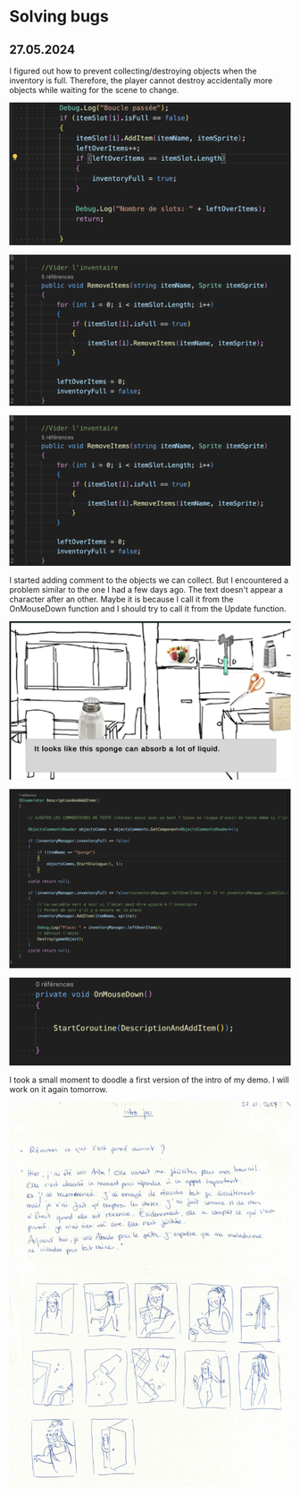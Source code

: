# Solving bugs

## 27.05.2024

I figured out how to prevent collecting/destroying objects when the inventory is full. Therefore, the player cannot destroy accidentally more objects while waiting for the scene to change.

![](images/20240527/InventoryFull.png)

![](images/20240527/InventoryBlockAction.png)

![](images/20240527/InventoryBlockAction.png)

I started adding comment to the objects we can collect. But I encountered a problem similar to the one I had a few days ago. The text doesn't appear a character after an other. Maybe it is because I call it from the OnMouseDown function and I should try to call it from the Update function.

![](images/20240527/objectDescription.png)

![](images/20240527/coroutineDescription1.png)

![](images/20240527/coroutineDescription2.png)

I took a small moment to doodle a first version of the intro of my demo. I will work on it again tomorrow.

![](images/20240527/cinematicDoodle.jpeg)
